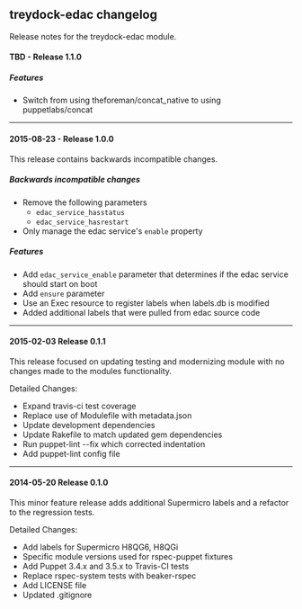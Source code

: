 ## treydock-edac changelog

Release notes for the treydock-edac module.

#### TBD - Release 1.1.0

##### Features

* Switch from using theforeman/concat_native to using puppetlabs/concat

------------------------------------------

#### 2015-08-23 - Release 1.0.0

This release contains backwards incompatible changes.

##### Backwards incompatible changes

* Remove the following parameters
  * `edac_service_hasstatus`
  * `edac_service_hasrestart`
* Only manage the edac service's `enable` property

##### Features

* Add `edac_service_enable` parameter that determines if the edac service should start on boot
* Add `ensure` parameter
* Use an Exec resource to register labels when labels.db is modified
* Added additional labels that were pulled from edac source code

------------------------------------------

#### 2015-02-03 Release 0.1.1

This release focused on updating testing and modernizing module with no changes made to the modules functionality.

Detailed Changes:

* Expand travis-ci test coverage
* Replace use of Modulefile with metadata.json
* Update development dependencies
* Update Rakefile to match updated gem dependencies
* Run puppet-lint --fix which corrected indentation
* Add puppet-lint config file

------------------------------------------

#### 2014-05-20 Release 0.1.0

This minor feature release adds additional Supermicro labels and
a refactor to the regression tests.

Detailed Changes:

* Add labels for Supermicro H8QG6, H8QGi
* Specific module versions used for rspec-puppet fixtures
* Add Puppet 3.4.x and 3.5.x to Travis-CI tests
* Replace rspec-system tests with beaker-rspec
* Add LICENSE file
* Updated .gitignore
